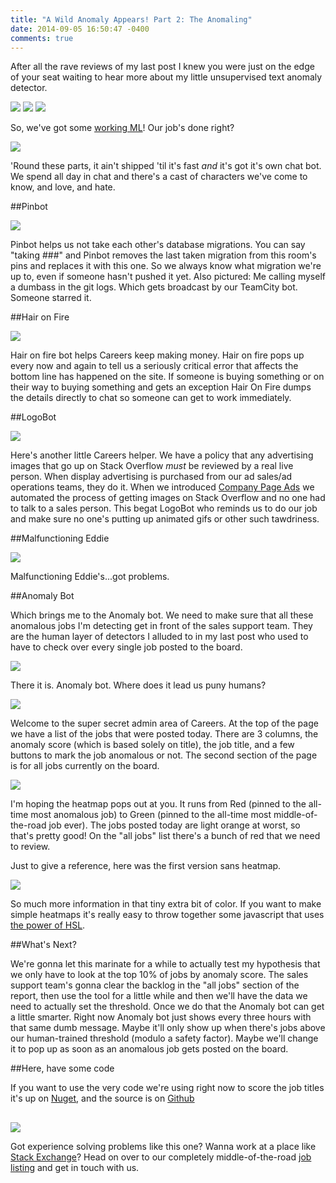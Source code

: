```yaml
---
title: "A Wild Anomaly Appears! Part 2: The Anomaling"
date: 2014-09-05 16:50:47 -0400
comments: true
---
```


After all the rave reviews of my last post I knew you were just on the edge of your seat waiting to hear more about my little unsupervised text anomaly detector. 

<a href="http://i.imgur.com/94aVQ7k.png"><img class="center" src="http://i.imgur.com/94aVQ7k.png" /></a>
<a href="http://i.imgur.com/9JSJPYd.png"><img class="center" src="http://i.imgur.com/9JSJPYd.png" /></a>
<a href="http://i.imgur.com/MShsVz7.png"><img class="center" src="http://i.imgur.com/MShsVz7.png" /></a>

So, we've got some [working ML](http://jasonpunyon.com/blog/2014/09/02/a-wild-anomaly-appears/)! Our job's done right?

<a href="http://i.imgur.com/aSHZLkH.png"><img class="center" src="http://i.imgur.com/aSHZLkH.png" /></a>

'Round these parts, it ain't shipped 'til it's fast *and* it's got it's own chat bot. We spend all day in chat and there's a cast of characters we've come to know, and love, and hate.

##Pinbot

<a href="http://imgur.com/qaqcvek.png"><img class="center" src="http://imgur.com/qaqcvek.png" /></a>

Pinbot helps us not take each other's database migrations. You can say "taking ###" and Pinbot removes the last taken migration from this room's pins and replaces it with this one. So we always know what migration we're up to, even if someone hasn't pushed it yet. Also pictured: Me calling myself a dumbass in the git logs. Which gets broadcast by our TeamCity bot. Someone starred it.

##Hair on Fire

<a href="http://i.imgur.com/yt2rLV4.png"><img class="center" src="http://i.imgur.com/yt2rLV4.png" /></a>

Hair on fire bot helps Careers keep making money. Hair on fire pops up every now and again to tell us a seriously critical error that affects the bottom line has happened on the site. If someone is buying something or on their way to buying something and gets an exception Hair On Fire dumps the details directly to chat so someone can get to work immediately.

##LogoBot

<a href="http://i.imgur.com/CGCeY9l.png"><img class="center" src="http://i.imgur.com/CGCeY9l.png" /></a>

Here's another little Careers helper. We have a policy that any advertising images that go up on Stack Overflow *must* be reviewed by a real live person. When display advertising is purchased from our ad sales/ad operations teams, they do it. When we introduced [Company Page Ads](http://careers.stackoverflow.com/products/company-pages) we automated the process of getting images on Stack Overflow and no one had to talk to a sales person. This begat LogoBot who reminds us to do our job and make sure no one's putting up animated gifs or other such tawdriness.

##Malfunctioning Eddie

<a href="http://i.imgur.com/KvswKSK.png"><img class="center" src="http://i.imgur.com/KvswKSK.png" /></a>

Malfunctioning Eddie's...got problems. 

##Anomaly Bot

Which brings me to the Anomaly bot. We need to make sure that all these anomalous jobs I'm detecting get in front of the sales support team. They are the human layer of detectors I alluded to in my last post who used to have to check over every single job posted to the board. 

<a href="http://i.imgur.com/ZJDszbV.png"><img class="center" src="http://i.imgur.com/ZJDszbV.png" /></a>

There it is. Anomaly bot. Where does it lead us puny humans?

<a href="http://i.imgur.com/zBsNv8n.png"><img class="center" src="http://i.imgur.com/zBsNv8n.png" /></a>

Welcome to the super secret admin area of Careers. At the top of the page we have a list of the jobs that were posted today. There are 3 columns, the anomaly score (which is based solely on title), the job title, and a few buttons to mark the job anomalous or not. The second section of the page is for all jobs currently on the board.

<a href="http://i.imgur.com/6WOgbJV.png"><img class="center" src="http://i.imgur.com/6WOgbJV.png" /></a>

I'm hoping the heatmap pops out at you. It runs from Red (pinned to the all-time most anomalous job) to Green (pinned to the all-time most middle-of-the-road job ever). The jobs posted today are light orange at worst, so that's pretty good! On the "all jobs" list there's a bunch of red that we need to review.

Just to give a reference, here was the first version sans heatmap.

<a href="http://i.imgur.com/qawGqwB.png"><img class="center" src="http://i.imgur.com/qawGqwB.png" /></a>

So much more information in that tiny extra bit of color. If you want to make simple heatmaps it's really easy to throw together some javascript that uses [the power of HSL](http://stackoverflow.com/questions/340209/generate-colors-between-red-and-green-for-a-power-meter/340214).

##What's Next?

We're gonna let this marinate for a while to actually test my hypothesis that we only have to look at the top 10% of jobs by anomaly score. The sales support team's gonna clear the backlog in the "all jobs" section of the report, then use the tool for a little while and then we'll have the data we need to actually set the threshold. Once we do that the Anomaly bot can get a little smarter. Right now Anomaly bot just shows every three hours with that same dumb message. Maybe it'll only show up when there's jobs above our human-trained threshold (modulo a safety factor). Maybe we'll change it to pop up as soon as an anomalous job gets posted on the board.

##Here, have some code

If you want to use the very code we're using right now to score the job titles it's up on [Nuget](http://www.nuget.org/packages/AnomalousText/), and the source is on [Github](https://github.com/JasonPunyon/AnomalousText)

<h2></h2>

<a href="http://careers.stackoverflow.com/jobs/62161"><img class="left" src="http://i.imgur.com/iqLGcMN.png" /></a>

Got experience solving problems like this one? Wanna work at a place like [Stack Exchange](http://stackexchange.com/work-here)? Head on over to our completely middle-of-the-road [job listing](http://careers.stackoverflow.com/jobs/62161) and get in touch with us.


